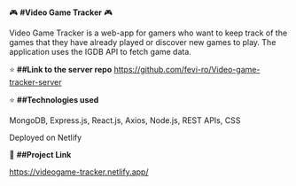 :video_game: **#Video Game Tracker** :video_game:	

Video Game Tracker is a web-app for gamers who want to keep track of the games that they have already played or discover new games to play. The application uses the IGDB API to fetch game data.


:star:	**##Link to the server repo**
https://github.com/fevi-ro/Video-game-tracker-server



:star:	**##Technologies used**

MongoDB, Express.js, React.js, Axios, Node.js, REST APIs, CSS

Deployed on Netlify



:unicorn: **##Project Link**

https://videogame-tracker.netlify.app/
